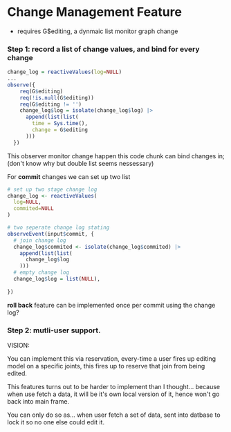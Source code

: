 # Change Management Feature

- requires G$editing, a dynmaic list monitor graph change



### Step 1: record a list of change values, and bind for every change

```r
change_log = reactiveValues(log=NULL)
...
observe({
    req(G$editing)
    req(!is.null(G$editing))
    req(G$editing != '')
    change_log$log = isolate(change_log$log) |>
      append(list(list(
        time = Sys.time(),
        change = G$editing
      )))
  })
```
This observer monitor change happen this code chunk 
can bind changes in; (don't know why but double list seems nessessary)

For **commit** changes we can set up two list

```r
# set up two stage change log
change_log <- reactiveValues(
  log=NULL,
  commited=NULL
)

# two seperate change log stating
observeEvent(input$commit, {
  # join change log
  change_log$commited <- isolate(change_log$commited) |> 
    append(list(list(
      change_log$log
    )))
  # empty change log
  change_log$log = list(NULL),
  
})
```

**roll back** feature can be implemented once per commit using the change log?

### Step 2: mutli-user support.

VISION: 

You can implement this via reservation, every-time a user fires up editing model
on a specific joints, this fires up to reserve that join from being edited.

This features turns out to be harder to implement than I thought... because when use
fetch a data, it will be it's own local version of it, hence won't go back into 
main frame. 

You can only do so as... when user fetch a set of data, sent into datbase to
lock it so no one else could edit it. 




